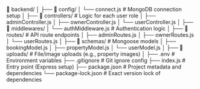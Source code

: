 📁 backend/
│
├── 📁 config/
│ └── connect.js # MongoDB connection setup
│
├── 📁 controllers/ # Logic for each user role
│ ├── adminController.js
│ ├── ownerController.js
│ └── userController.js
│
├── 📁 middlewares/
│ └── authMiddleware.js # Authentication logic
│
├── 📁 routes/ # API route endpoints
│ ├── adminRoutes.js
│ ├── ownerRoutes.js
│ └── userRoutes.js
│
├── 📁 schemas/ # Mongoose models
│ ├── bookingModel.js
│ ├── propertyModel.js
│ └── userModel.js
│
├── 📁 uploads/ # File/image uploads (e.g., property images)
│
├── .env # Environment variables
├── .gitignore # Git ignore config
├── index.js # Entry point (Express setup)
├── package.json # Project metadata and dependencies
└── package-lock.json # Exact version lock of dependencies
